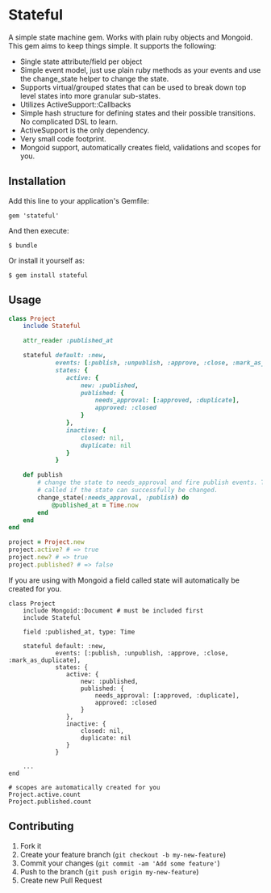 # Stateful

A simple state machine gem. Works with plain ruby objects and Mongoid. This gem aims
to keep things simple. It supports the following:

- Single state attribute/field per object
- Simple event model, just use plain ruby methods as your events and use the change_state helper to change the state.
- Supports virtual/grouped states that can be used to break down top level states into more granular sub-states.
- Utilizes ActiveSupport::Callbacks
- Simple hash structure for defining states and their possible transitions. No complicated DSL to learn.
- ActiveSupport is the only dependency.
- Very small code footprint.
- Mongoid support, automatically creates field, validations and scopes for you.

## Installation

Add this line to your application's Gemfile:

    gem 'stateful'

And then execute:

    $ bundle

Or install it yourself as:

    $ gem install stateful

## Usage

```ruby
class Project
    include Stateful

    attr_reader :published_at

    stateful default: :new,
             events: [:publish, :unpublish, :approve, :close, :mark_as_duplicate],
             states: {
                active: {
                    new: :published,
                    published: {
                        needs_approval: [:approved, :duplicate],
                        approved: :closed
                    }
                },
                inactive: {
                    closed: nil,
                    duplicate: nil
                }
             }

    def publish
        # change the state to needs_approval and fire publish events. The block will only be
        # called if the state can successfully be changed.
        change_state(:needs_approval, :publish) do
            @published_at = Time.now
        end
    end
end

project = Project.new
project.active? # => true
project.new? # => true
project.published? # => false
```

If you are using with Mongoid a field called state will automatically be created for you.

```
class Project
    include Mongoid::Document # must be included first
    include Stateful

    field :published_at, type: Time

    stateful default: :new,
             events: [:publish, :unpublish, :approve, :close, :mark_as_duplicate],
             states: {
                active: {
                    new: :published,
                    published: {
                        needs_approval: [:approved, :duplicate],
                        approved: :closed
                    }
                },
                inactive: {
                    closed: nil,
                    duplicate: nil
                }
             }

    ...
end

# scopes are automatically created for you
Project.active.count
Project.published.count
```

## Contributing

1. Fork it
2. Create your feature branch (`git checkout -b my-new-feature`)
3. Commit your changes (`git commit -am 'Add some feature'`)
4. Push to the branch (`git push origin my-new-feature`)
5. Create new Pull Request
